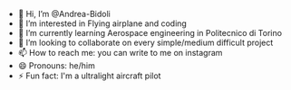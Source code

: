 - 👋 Hi, I’m @Andrea-Bidoli
- 👀 I’m interested in Flying airplane and coding
- 🌱 I’m currently learning Aerospace engineering in Politecnico di Torino
- 💞️ I’m looking to collaborate on every simple/medium difficult project
- 📫 How to reach me: you can write to me on instagram
- 😄 Pronouns: he/him
- ⚡ Fun fact: I'm a ultralight aircraft pilot

<!---
Andrea-Bidoli/Andrea-Bidoli is a ✨ special ✨ repository because its `README.md` (this file) appears on your GitHub profile.
You can click the Preview link to take a look at your changes.
--->
